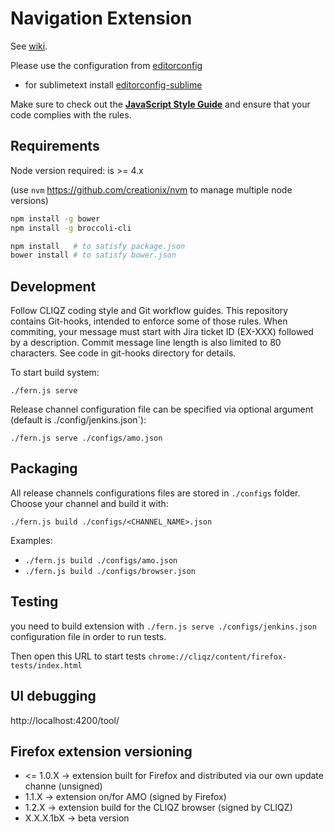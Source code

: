 # Navigation Extension

See [wiki](https://github.com/cliqz/navigation-extension/wiki).

Please use the configuration from [editorconfig](https://github.com/cliqz/navigation-extension/blob/master/.editorconfig)
 - for sublimetext install [editorconfig-sublime](https://github.com/sindresorhus/editorconfig-sublime)

Make sure to check out the [**JavaScript Style Guide**](https://github.com/cliqz/js-style-guide) and ensure that your code complies with the rules.

## Requirements

Node version required: is >= 4.x

(use `nvm` https://github.com/creationix/nvm to manage multiple node versions)

```bash
npm install -g bower
npm install -g broccoli-cli

npm install   # to satisfy package.json
bower install # to satisfy bower.json
```

## Development

Follow CLIQZ coding style and Git workflow guides.
This repository contains Git-hooks, intended to enforce some of those rules.
When commiting, your message must start with Jira ticket ID (EX-XXX) followed by a description.
Commit message line length is also limited to 80 characters.
See code in git-hooks directory for details.

To start build system:

`./fern.js serve`

Release channel configuration file can be specified via optional argument (default is ./config/jenkins.json`):

`./fern.js serve ./configs/amo.json`

## Packaging

All release channels configurations files are stored in `./configs` folder. Choose your channel and build it with:

`./fern.js build ./configs/<CHANNEL_NAME>.json`

Examples:

* `./fern.js build ./configs/amo.json`
* `./fern.js build ./configs/browser.json`

## Testing

you need to build extension with `./fern.js serve ./configs/jenkins.json` configuration file in order to run tests.

Then open this URL to start tests `chrome://cliqz/content/firefox-tests/index.html`


## UI debugging

http://localhost:4200/tool/

## Firefox extension versioning

* <= 1.0.X  -> extension built for Firefox and distributed via our own update channe (unsigned)
* 1.1.X     -> extension on/for AMO (signed by Firefox)
* 1.2.X     -> extension build for the CLIQZ browser (signed by CLIQZ)
* X.X.X.1bX -> beta version

